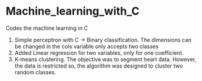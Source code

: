 # Machine_learning_with_C
Codes the machine learning in C

1. Simple perceptron with C -> Binary classification. The dimensions can be changed in the cols variable only accepts two classes 
2. Added Linear regression for two variables, only for one coefficient.
3. K-means clustering. The objective was to segment heart data. However, the data is restricted so, the algorithm was designed to cluster two random classes.
